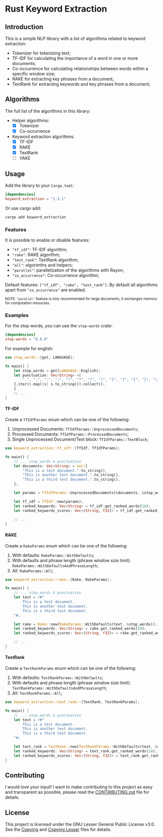 # Rust Keyword Extraction

## Introduction

This is a simple NLP library with a list of algorithms related to keyword extraction:

- Tokenizer for tokenizing text;
- TF-IDF for calculating the importance of a word in one or more documents;
- Co-occurrence for calculating relationships between words within a specific window size;
- RAKE for extracting key phrases from a document;
- TextRank for extracting keywords and key phrases from a document;

## Algorithms

The full list of the algorithms in this library:

- Helper algorithms:
  - [x] Tokenizer
  - [x] Co-occurrence
- Keyword extraction algorithms:
  - [x] TF-IDF
  - [x] RAKE
  - [x] TextRank
  - [ ] YAKE

## Usage

Add the library to your `Cargo.toml`:

```toml
[dependencies]
keyword_extraction = "1.3.1"
```

Or use cargo add:

```bash
cargo add keyword_extraction
```

### Features

It is possible to enable or disable features:

- `"tf_idf"`: TF-IDF algorithm;
- `"rake"`: RAKE algorithm;
- `"text_rank"`: TextRank algorithm;
- `"all"`: algorimths and helpers;
- `"parallel"`: parallelization of the algorithms with Rayon;
- `"co_occurrence"`: Co-occurrence algorithm;

Default features: `["tf_idf", "rake", "text_rank"]`. By default all algorithms apart from `"co_occurrence"` are enabled.

<small>NOTE: `"parallel"` feature is only recommended for large documents, it exchanges memory for computation resourses.</small>

### Examples

For the stop words, you can use the `stop-words` crate:

```toml
[dependencies]
stop-words = "0.8.0"
```

For example for english:

```rust
use stop_words::{get, LANGUAGE};

fn main() {
    let stop_words = get(LANGUAGE::English);
    let punctuation: Vec<String> =[
        ".", ",", ":", ";", "!", "?", "(", ")", "[", "]", "{", "}", "\"", "'",
    ].iter().map(|s| s.to_string()).collect();
    ]
    // ...
}
```

#### TF-IDF

Create a `TfIdfParams` enum which can be one of the following:

1. Unprocessed Documents: `TfIdfParams::UnprocessedDocuments`;
2. Processed Documents: `TfIdfParams::ProcessedDocuments`;
3. Single Unprocessed Document/Text block: `TfIdfParams::TextBlock`;

```rust
use keyword_extraction::tf_idf::{TfIdf, TfIdfParams};

fn main() {
    // ... stop_words & punctuation
    let documents: Vec<String> = vec![
        "This is a test document.".to_string(),
        "This is another test document.".to_string(),
        "This is a third test document.".to_string(),
    ];

    let params = TfIdfParams::UnprocessedDocuments(&documents, &stop_words, Some(&punctuation));

    let tf_idf = TfIdf::new(params);
    let ranked_keywords: Vec<String> = tf_idf.get_ranked_words(10);
    let ranked_keywords_scores: Vec<(String, f32)> = tf_idf.get_ranked_word_scores(10);

    // ...
}
```

#### RAKE

Create a `RakeParams` enum which can be one of the following:

1. With defaults: `RakeParams::WithDefaults`;
2. With defaults and phrase length (phrase window size limit): `RakeParams::WithDefaultsAndPhraseLength`;
3. All: `RakeParams::All`;

```rust
use keyword_extraction::rake::{Rake, RakeParams};

fn main() {
    // ... stop_words & punctuation
    let text = r#"
        This is a test document.
        This is another test document.
        This is a third test document.
    "#;

    let rake = Rake::new(RakeParams::WithDefaults(text, &stop_words));
    let ranked_keywords: Vec<String> = rake.get_ranked_words(10);
    let ranked_keywords_scores: Vec<(String, f32)> = rake.get_ranked_word_scores(10);

    // ...
}
```

#### TextRank

Create a `TextRankParams` enum which can be one of the following:

1. With defaults: `TextRankParams::WithDefaults`;
2. With defaults and phrase length (phrase window size limit): `TextRankParams::WithDefaultsAndPhraseLength`;
3. All: `TextRankParams::All`;

```rust
use keyword_extraction::text_rank::{TextRank, TextRankParams};

fn main() {
    // ... stop_words & punctuation
    let text = r#"
        This is a test document.
        This is another test document.
        This is a third test document.
    "#;

    let text_rank = TextRank::new(TextRankParams::WithDefaults(text, &stop_words));
    let ranked_keywords: Vec<String> = text_rank.get_ranked_words(10);
    let ranked_keywords_scores: Vec<(String, f32)> = text_rank.get_ranked_word_scores(10);
}
```

## Contributing

I would love your input! I want to make contributing to this project as easy and transparent as possible, please read the [CONTRIBUTING.md](CONTRIBUTING.md) file for details.

## License

This project is licensed under the GNU Lesser General Public License v3.0. See the [Copying](COPYING)
and [Copying Lesser](COPYING.LESSER) files for details.
